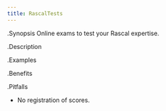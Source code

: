 ```yaml
---
title: RascalTests
---
```



.Synopsis
Online exams to test your Rascal expertise.

.Description


.Examples

.Benefits

.Pitfalls

* No registration of scores.
